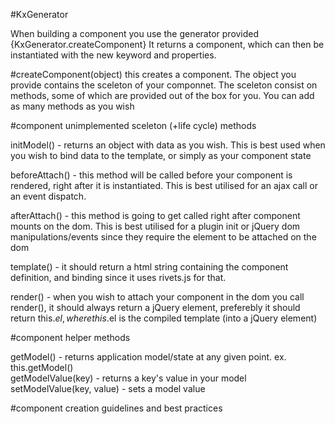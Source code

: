 #KxGenerator

When building a component you use the generator provided {KxGenerator.createComponent}
It returns a component, which can then be instantiated with the new keyword and properties.

#createComponent(object)
this creates a component. The object you provide contains the sceleton of your componnet. The sceleton 
consist on methods, some of which are provided out of the box for you. You can add as many methods as you wish

#component unimplemented sceleton (+life cycle) methods

initModel() - returns an object with data as you wish. This is best used when you wish to bind data to the template, or simply 
              as your component state

beforeAttach() - this method will be called before your component is rendered, right after it is instantiated. This is best utilised
                for an ajax call or an event dispatch.

afterAttach() - this method is going to get called right after component mounts on the dom. This is best utilised for a plugin init or
                jQuery dom manipulations/events since they require the element to be attached on the dom

template() - it should return a html string containing the component definition, and binding since it uses rivets.js for that. 

render() - when you wish to attach your component in the dom you call render(), it should always return a jQuery element, preferebly 
         it should return this.$el, where this.$el is the compiled template (into a jQuery element)

#component helper methods

getModel() - returns application model/state at any given point. ex. this.getModel()   
getModelValue(key) - returns a key's value in your model
setModelValue(key, value) - sets a model value  

#component creation guidelines and best practices         